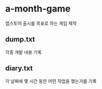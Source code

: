 # a-month-game

앱스토어 출시를 목표로 하는 게임 제작

## dump.txt

각종 개발 내용 기록

## diary.txt

각 날짜에 몇 시간 동안 어떤 작업을 했는가를 기록
